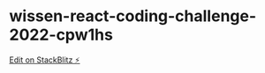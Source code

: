 # wissen-react-coding-challenge-2022-cpw1hs

[Edit on StackBlitz ⚡️](https://stackblitz.com/edit/wissen-react-coding-challenge-2022-cpw1hs)